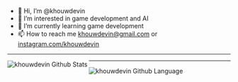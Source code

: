 - 👋 Hi, I’m @khouwdevin
- 👀 I’m interested in game development and AI
- 🌱 I’m currently learning game development
- 📫 How to reach me khouwdevin@gmail.com or <a href="instagram.com/khouwdevin">instagram.com/khouwdevin</a>

---
<img align="left" alt="khouwdevin Github Stats" src="https://github-readme-stats.vercel.app/api?username=khouwdevin&show_icons=true&hide_border=true&theme=tokyonight"/>

---
<img alt="khouwdevin Github Language" src="https://github-readme-stats.vercel.app/api/top-langs/?username=khouwdevin&show_icons=true&hide_border=true&theme=tokyonight"/>
<!---
khouwdevin/khouwdevin is a ✨ special ✨ repository because its `README.md` (this file) appears on your GitHub profile.
You can click the Preview link to take a look at your changes.
--->
